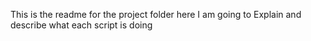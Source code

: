 This is the readme for the project folder here I am going to
Explain and describe what each script is doing

